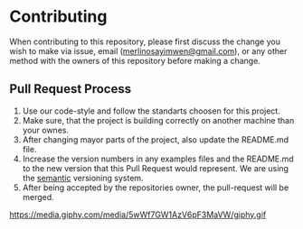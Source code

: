 # Contributing

When contributing to this repository, please first discuss the change you wish to make via issue,
email (merlinosayimwen@gmail.com), or any other method with the owners of this repository before making a change. 

## Pull Request Process

1. Use our code-style and follow the standarts choosen for this project.
2. Make sure, that the project is building correctly on another machine than your ownes.
2. After changing mayor parts of the project, also update the README.md file.
3. Increase the version numbers in any examples files and the README.md to the new version that this
   Pull Request would represent. We are using the [semantic](http://semver.org/) versioning system.
4. After being accepted by the repositories owner, the pull-request will be merged.

https://media.giphy.com/media/5wWf7GW1AzV6pF3MaVW/giphy.gif
